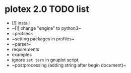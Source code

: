 # plotex 2.0 TODO list

* [!] install
* ~[!] change "engine" to python3~
* ~profiles~
* ~setting packages in profiles~
* ~parser~
* requirements
* examples
* ignore `set term` in gnuplot script
* ~postprocessing (adding string after begin document)~
